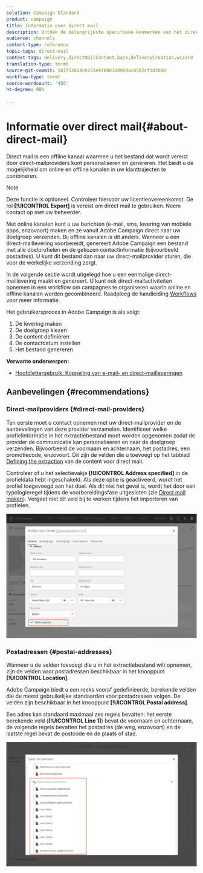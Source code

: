 ```yaml
---
solution: Campaign Standard
product: campaign
title: Informatie over direct mail
description: Ontdek de belangrijkste specifieke kenmerken van het direct-mailkanaal in Adobe Campaign.
audience: channels
content-type: reference
topic-tags: direct-mail
context-tags: delivery,directMailContent,back;deliveryCreation,wizard
translation-type: tm+mt
source-git-commit: 501f52624ce253eb7b0d36d908ac8502cf1d3b48
workflow-type: tm+mt
source-wordcount: '455'
ht-degree: 98%

---
```



# Informatie over direct mail{#about-direct-mail}

Direct mail is een offline kanaal waarmee u het bestand dat wordt vereist door direct-mailproviders kunt personaliseren en genereren. Het biedt u de mogelijkheid om online en offline kanalen in uw klanttrajecten te combineren.

>[!NOTE]
>
>Deze functie is optioneel. Controleer hiervoor uw licentieovereenkomst. De rol **[!UICONTROL Export]** is vereist om direct mail te gebruiken. Neem contact op met uw beheerder.

Met online kanalen kunt u uw berichten (e-mail, sms, levering van mobiele apps, enzovoort) maken en ze vanuit Adobe Campaign direct naar uw doelgroep verzenden. Bij offline kanalen is dit anders. Wanneer u een direct-maillevering voorbereidt, genereert Adobe Campaign een bestand met alle doelprofielen en de gekozen contactinformatie (bijvoorbeeld postadres). U kunt dit bestand dan naar uw direct-mailprovider sturen, die voor de werkelijke verzending zorgt.

In de volgende sectie wordt uitgelegd hoe u een eenmalige direct-maillevering maakt en genereert. U kunt ook direct-mailactiviteiten opnemen in een workflow om campagnes te organiseren waarin online en offline kanalen worden gecombineerd. Raadpleeg de handleiding [Workflows](../../automating/using/get-started-workflows.md) voor meer informatie.

Het gebruikersproces in Adobe Campaign is als volgt:

1. De levering maken
1. De doelgroep kiezen
1. De content definiëren
1. De contactdatum instellen
1. Het bestand genereren

**Verwante onderwerpen:**

* [Hoofdlettergebruik: Koppeling van e-mail- en direct-mailleveringen](../../automating/using/coupling-email-direct-mail.md)

## Aanbevelingen {#recommendations}

### Direct-mailproviders {#direct-mail-providers}

Ten eerste moet u contact opnemen met uw direct-mailprovider en de aanbevelingen van deze provider verzamelen. Identificeer welke profielinformatie in het extractiebestand moet worden opgenomen zodat de provider de communicatie kan personaliseren en naar de doelgroep verzenden. Bijvoorbeeld de voornaam en achternaam, het postadres, een promotiecode, enzovoort. Dit zijn de velden die u toevoegt op het tabblad [Defining the extraction](../../channels/using/defining-the-direct-mail-content.md#defining-the-extraction) van de content voor direct mail.

Controleer of u het selectievakje **[!UICONTROL Address specified]** in de profieldata hebt ingeschakeld. Als deze optie is geactiveerd, wordt het profiel toegevoegd aan het doel. Als dit niet het geval is, wordt het door een typologieregel tijdens de voorbereidingsfase uitgesloten (zie [Direct mail maken](../../channels/using/creating-the-direct-mail.md)). Vergeet niet dit veld bij te werken tijdens het importeren van profielen.

![](assets/direct_mail_22.png)

### Postadressen {#postal-addresses}

Wanneer u de velden toevoegt die u in het extractiebestand wilt opnemen, zijn de velden voor postadressen beschikbaar in het knooppunt **[!UICONTROL Location]**.

Adobe Campaign biedt u een reeks vooraf gedefinieerde, berekende velden die de meest gebruikelijke standaarden voor postadressen volgen. De velden zijn beschikbaar in het knooppunt **[!UICONTROL Postal address]**.

Een adres kan standaard maximaal zes regels bevatten: het eerste berekende veld (**[!UICONTROL Line 1]**) bevat de voornaam en achternaam, de volgende regels bevatten het postadres (de weg, enzovoort) en de laatste regel bevat de postcode en de plaats of stad.

![](assets/direct_mail_23.png)

